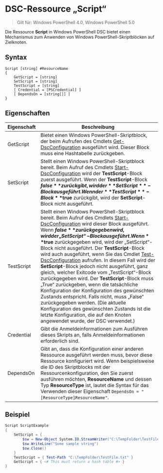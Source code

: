 # DSC-Ressource „Script“

 
> Gilt für: Windows PowerShell 4.0, Windows PowerShell 5.0

Die Ressource **Script** in Windows PowerShell DSC bietet einen Mechanismus zum Anwenden von Windows PowerShell-Skriptblöcken auf Zielknoten.

## Syntax

```
Script [string] #ResourceName
{
    GetScript = [string]
    SetScript = [string]
    TestScript = [string]
    [ Credential = [PSCredential] ]
    [ DependsOn = [string[]] ]
}
```

## Eigenschaften

|  Eigenschaft  |  Beschreibung   | 
|---|---| 
| GetScript| Bietet einen Windows PowerShell-Skriptblock, der beim Aufrufen des Cmdlets [Get-DscConfiguration](https://technet.microsoft.com/en-us/library/dn407379.aspx) ausgeführt wird. Dieser Block muss eine Hashtabelle zurückgeben.| 
| SetScript| Stellt einen Windows PowerShell-Skriptblock bereit. Beim Aufruf des Cmdlets [Start-DscConfiguration](https://technet.microsoft.com/en-us/library/dn521623.aspx) wird der **TestScript**-Block zuerst ausgeführt. Wenn der **TestScript**-Block **$false** zurückgibt, wird der **SetScript**-Block ausgeführt. Wenn der **TestScript**-Block **$true** zurückgibt, wird der **SetScript**-Block nicht ausgeführt.| 
| TestScript| Stellt einen Windows PowerShell-Skriptblock bereit. Beim Aufruf des Cmdlets [Start-DscConfiguration](https://technet.microsoft.com/en-us/library/dn521623.aspx) wird dieser Block ausgeführt. Wenn **$false** zurückgegeben wird, wird der „SetScript“-Block ausgeführt. Wenn **$true** zurückgegeben wird, wird der „SetScript“-Block nicht ausgeführt. Der **TestScript**-Block wird auch ausgeführt, wenn Sie das Cmdlet [Test-DscConfiguration](https://technet.microsoft.com/en-us/library/dn407382.aspx) aufrufen. In diesem Fall wird der **SetScript**-Block jedoch nicht ausgeführt, ganz gleich, welcher Exitcode vom „TestScript“-Block zurückgegeben wird. Der **TestScript**-Block muss „True“ zurückgeben, wenn die tatsächliche Konfiguration der Konfiguration des gewünschten Zustands entspricht. Falls nicht, muss „False“ zurückgegeben werden. (Die aktuelle Konfiguration des gewünschten Zustands ist die letzte Konfiguration, die auf den Knoten angewendet wurde, der DSC verwendet.)| 
| Credential| Gibt die Anmeldeinformationen zum Ausführen dieses Skripts an, falls Anmeldeinformationen erforderlich sind.| 
| DependsOn| Gibt an, dass die Konfiguration einer anderen Ressource ausgeführt werden muss, bevor diese Ressource konfiguriert wird. Wenn beispielsweise die ID des Skriptblocks mit der Ressourcenkonfiguration, den Sie zuerst ausführen möchten, **ResourceName** und dessen Typ **ResourceType** ist, lautet die Syntax für das Verwenden dieser Eigenschaft `DependsOn = "[ResourceType]ResourceName"`.

## Beispiel
```powershell
Script ScriptExample
{
    SetScript = { 
        $sw = New-Object System.IO.StreamWriter("C:\TempFolder\TestFile.txt")
        $sw.WriteLine("Some sample string")
        $sw.Close()
    }
    TestScript = { Test-Path "C:\TempFolder\TestFile.txt" }
    GetScript = { <# This must return a hash table #> }          
}
```

<!--HONumber=Feb16_HO4-->

